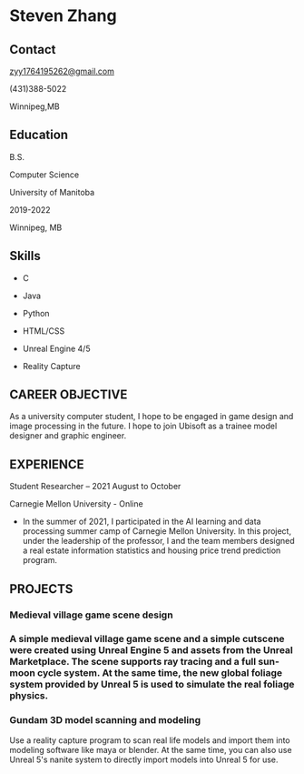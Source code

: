 # **Steven Zhang**

## **Contact**

<zyy1764195262@gmail.com>

(431)388-5022

Winnipeg,MB

## **Education**

B.S.

Computer Science

University of Manitoba

2019-2022

Winnipeg, MB

## **Skills**

-   C

-   Java

-   Python

-   HTML/CSS

-   Unreal Engine 4/5

-   Reality Capture

## **CAREER OBJECTIVE**

As a university computer student, I hope to be engaged in game design and image
processing in the future. I hope to join Ubisoft as a trainee model designer and
graphic engineer.

## **EXPERIENCE**

Student Researcher – 2021 August to October

Carnegie Mellon University - Online

-   In the summer of 2021, I participated in the AI learning and data processing
    summer camp of Carnegie Mellon University. In this project, under the
    leadership of the professor, I and the team members designed a real estate
    information statistics and housing price trend prediction program.

## **PROJECTS**

### Medieval village game scene design

### A simple medieval village game scene and a simple cutscene were created using Unreal Engine 5 and assets from the Unreal Marketplace. The scene supports ray tracing and a full sun-moon cycle system. At the same time, the new global foliage system provided by Unreal 5 is used to simulate the real foliage physics.

### Gundam 3D model scanning and modeling

Use a reality capture program to scan real life models and import them into
modeling software like maya or blender. At the same time, you can also use
Unreal 5's nanite system to directly import models into Unreal 5 for use.
